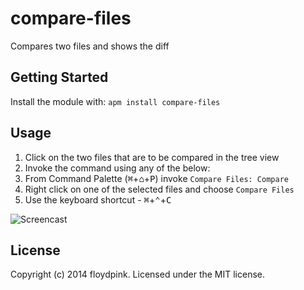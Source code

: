 # compare-files

Compares two files and shows the diff

## Getting Started
Install the module with: `apm install compare-files`

## Usage

1. Click on the two files that are to be compared in the tree view
2. Invoke the command using any of the below:
  1. From Command Palette (<kbd>⌘</kbd>+<kbd>⌂</kbd>+<kbd>P</kbd>) invoke `Compare Files: Compare`
  2. Right click on one of the selected files and choose `Compare Files`
  3. Use the keyboard shortcut - <kbd>⌘</kbd>+<kbd>⌃</kbd>+<kbd>C</kbd>


![Screencast](http://i.imgur.com/1VBTGTy.gif)

## License
Copyright (c) 2014 floydpink. Licensed under the MIT license.

